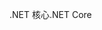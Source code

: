 <span data-ttu-id="aa800-101">.NET 核心</span><span class="sxs-lookup"><span data-stu-id="aa800-101">.NET Core</span></span>
